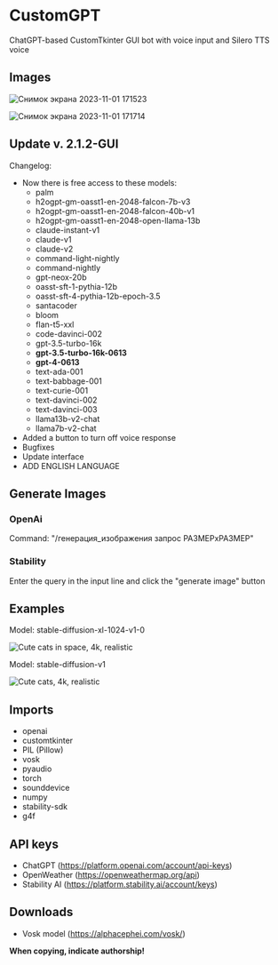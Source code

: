 # CustomGPT
ChatGPT-based CustomTkinter GUI bot with voice input and Silero TTS voice

## Images
![Снимок экрана 2023-11-01 171523](https://github.com/bolgaro4ka/CustomGPT/assets/123888141/f738850f-ab82-4dfe-9e1b-8fc28f247adf)

![Снимок экрана 2023-11-01 171714](https://github.com/bolgaro4ka/CustomGPT/assets/123888141/19095d91-1fc9-4452-83b1-66a3c2dd2721)

## Update v. 2.1.2-GUI
Changelog:
 - Now there is free access to these models:
    - palm
    - h2ogpt-gm-oasst1-en-2048-falcon-7b-v3
    - h2ogpt-gm-oasst1-en-2048-falcon-40b-v1
    - h2ogpt-gm-oasst1-en-2048-open-llama-13b
    - claude-instant-v1
    - claude-v1
    - claude-v2
    - command-light-nightly
    - command-nightly
    - gpt-neox-20b
    - oasst-sft-1-pythia-12b
    - oasst-sft-4-pythia-12b-epoch-3.5
    - santacoder
    - bloom
    - flan-t5-xxl
    - code-davinci-002
    - gpt-3.5-turbo-16k
    - **gpt-3.5-turbo-16k-0613**
    - **gpt-4-0613**
    - text-ada-001
    - text-babbage-001
    - text-curie-001
    - text-davinci-002
    - text-davinci-003
    - llama13b-v2-chat
    - llama7b-v2-chat
 - Added a button to turn off voice response
 - Bugfixes
 - Update interface
 - ADD ENGLISH LANGUAGE

## Generate Images
### OpenAi
Command: "/генерация_изображения запрос РАЗМЕРхРАЗМЕР"

### Stability
Enter the query in the input line and click the "generate image" button

## Examples
Model: stable-diffusion-xl-1024-v1-0

![Cute cats in space, 4k, realistic](https://github.com/bolgaro4ka/CustomGPT/assets/123888141/10964603-239f-4815-b990-c4bfa595b248)

Model: stable-diffusion-v1

![Cute cats, 4k, realistic](https://github.com/bolgaro4ka/CustomGPT/assets/123888141/af250e35-8edd-4708-a10f-f87209c64503)

## Imports
 - openai
 - customtkinter
 - PIL (Pillow)
 - vosk
 - pyaudio
 - torch
 - sounddevice
 - numpy
 - stability-sdk
 - g4f

## API keys
 - ChatGPT (https://platform.openai.com/account/api-keys)
 - OpenWeather (https://openweathermap.org/api)
 - Stability AI (https://platform.stability.ai/account/keys)

## Downloads
 - Vosk model (https://alphacephei.com/vosk/)

**When copying, indicate authorship!**
